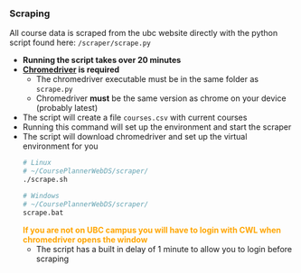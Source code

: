 ### Scraping

All course data is scraped from the ubc website directly with the python script found here: `/scraper/scrape.py`

- **Running the script takes over 20 minutes**
- **[Chromedriver](https://googlechromelabs.github.io/chrome-for-testing/#stable) is required**
  - The chromedriver executable must be in the same folder as `scrape.py`
  - Chromedriver **must** be the same version as chrome on your device (probably latest)
- The script will create a file `courses.csv` with current courses
- Running this command will set up the environment and start the scraper
- The script will download chromedriver and set up the virtual environment for you
  ```bash
  # Linux
  # ~/CoursePlannerWebDS/scraper/
  ./scrape.sh
  ```
    ```bash
  # Windows
  # ~/CoursePlannerWebDS/scraper/
  scrape.bat
  ```
  <strong style="color: orange;" >If you are not on UBC campus you will have to login with CWL when chromedriver opens the window</strong>
  - The script has a built in delay of 1 minute to allow you to login before scraping